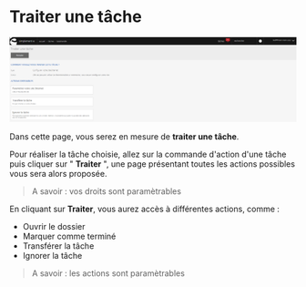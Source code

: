 # Traiter une tâche


![todohandle-traiter](images/todohandle-traiter.png)

Dans cette page, vous serez en mesure de **traiter une tâche**.

Pour réaliser la tâche choisie, allez sur la commande d'action d'une tâche puis cliquer sur " **Traiter** ", une page présentant toutes les actions possibles vous sera alors proposée.

> A savoir : vos droits sont paramètrables

En cliquant sur **Traiter**, vous aurez accès à différentes actions, comme :

* Ouvrir le dossier
* Marquer comme terminé
* Transférer la tâche
* Ignorer la tâche

> A savoir : les actions sont paramètrables